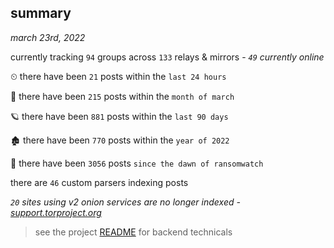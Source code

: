 
## summary
_march 23rd, 2022_

currently tracking `94` groups across `133` relays & mirrors - _`49` currently online_

⏲ there have been `21` posts within the `last 24 hours`

🦈 there have been `215` posts within the `month of march`

🪐 there have been `881` posts within the `last 90 days`

🏚 there have been `770` posts within the `year of 2022`

🦕 there have been `3056` posts `since the dawn of ransomwatch`

there are `46` custom parsers indexing posts

_`20` sites using v2 onion services are no longer indexed - [support.torproject.org](https://support.torproject.org/onionservices/v2-deprecation/)_

> see the project [README](https://github.com/thetanz/ransomwatch#ransomwatch--) for backend technicals
